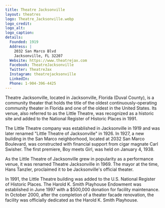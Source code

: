 ```yaml
---
title: Theatre Jacksonville
layout: theatres
logo: Theatre_Jacksonville.webp
logo_credit:
logo_alt:
logo_caption:
details:
  Founded: 1919
  Address: |
    2032 San Marco Blvd
    Jacksonville, FL 32207
  Website: https://www.theatrejax.com
  Facebook: TheatreJacksonville
  Twitter: TheatreJax
  Instagram: theatrejacksonville
  LinkedIn:
  Phone: 1-904-396-4425
---
```

Theatre Jacksonville, located in Jacksonville, Florida (Duval County), is a community theater that holds the title of the oldest continuously-operating community theater in Florida and one of the oldest in the United States. Its venue, also referred to as the Little Theatre, was recognized as a historic site and added to the National Register of Historic Places in 1991.

The Little Theatre company was established in Jacksonville in 1919 and was later renamed "Little Theatre of Jacksonville" in 1926. In 1927, a new building in the San Marco neighborhood, located at 2032 San Marco Boulevard, was constructed with financial support from cigar magnate Carl Swisher. The first premiere, Boy meets Girl, was held on January 4, 1938.

As the Little Theatre of Jacksonville grew in popularity as a performance venue, it was renamed Theatre Jacksonville in 1969. The mayor at the time, Hans Tanzler, proclaimed it to be Jacksonville's official theater.

In 1991, the Little Theatre building was added to the U.S. National Register of Historic Places. The Harold K. Smith Playhouse Endowment was established in June 1997 with a $500,000 donation for facility maintenance. In October 2000, after the completion of a theater facade renovation, the facility was officially dedicated as the Harold K. Smith Playhouse.
